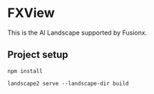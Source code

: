# FXView
This is the AI Landscape supported by Fusionx.

## Project setup
```
npm install
```

```
landscape2 serve --landscape-dir build
```
